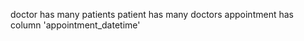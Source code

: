doctor
  has many patients
patient
  has many doctors
appointment
  has column 'appointment_datetime'
